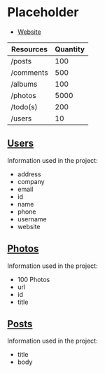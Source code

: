 # Placeholder

- [Website ](https://jsonplaceholder.typicode.com/)

| Resources | Quantity |
| --------- | -------- |
| /posts    | 100      |
| /comments | 500      |
| /albums   | 100      |
| /photos   | 5000     |
| /todo(s)  | 200      |
| /users    | 10       |

## [Users](/api/placeholder/users/)

Information used in the project:

- address
- company
- email
- id
- name
- phone
- username
- website

## [Photos](/api/placeholder/photos/)

Information used in the project:

- 100 Photos
- url
- id
- title

## [Posts](/api/placeholder/posts/)

Information used in the project:

- title
- body
